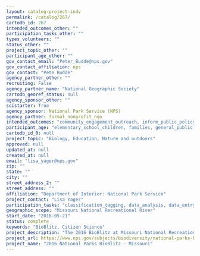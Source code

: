 ```yaml
---
layout: catalog-project-indv
permalink: /catalog/267/
cartodb_id: 267
intended_outcomes_other: ""
participation_tasks_other: ""
types_volunteers: ""
status_other: ""
project_topic_other: ""
participant_age_other: ""
gov_contact_email: "Peter_Budde@nps.gov"
gov_contact_affiliation: nps
gov_contact: "Pete Budde"
agency_partner_other: ""
recruiting: False
agency_partner_name: "National Geographic Society"
cartodb_georef_status: null
agency_sponsor_other: ""
scistarter: True
agency_sponsor: National Park Service (NPS)
agency_partner: formal_nonprofit_ngo
intended_outcomes: "community_engagement_outreach, inform_public_policy, io_education, operational_integration_use, research_advancement"
participant_age: "elementary_school_children, families, general_public, middle_school_children, targeted_group, teens"
cartodb_id_0: null
project_topic: "Biology, Education, Nature and outdoors"
approved: null
updated_at: null
created_at: null
email: "lisa_yager@nps.gov"
zip: ""
state: ""
city: ""
street_address_2: ""
street_address: ""
affiliation: "Department of Interior: National Park Service"
project_contact: "Lisa Yager"
participation_tasks: "classification_tagging, data_analysis, data_entry, finding_entities, identification, learning, observation, site_selection_description, specimen_sample_collection"
geographic_scope: "Missouri National Recreational River"
start_date: "2016-05-21"
status: complete
keywords: "BioBlitz, Citizen Science"
project_description: "The 2016 BioBlitz at Missouri National Recreational River will focus on plant and bird species."
project_url: https://www.nps.gov/subjects/biodiversity/national-parks-bioblitz.htm
project_name: "2016 National Parks BioBlitz - Missouri"
---
```

